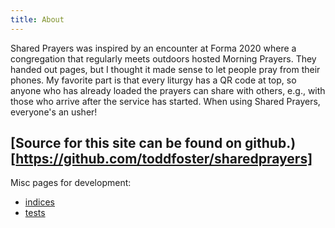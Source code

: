 ```yaml
---
title: About
---
```


Shared Prayers was inspired by an encounter at Forma 2020 where a congregation that regularly meets outdoors hosted Morning Prayers. They handed out pages, but I thought it made sense to let people pray from their phones. My favorite part is that every liturgy has a QR code at top, so anyone who has already loaded the prayers can share with others, e.g., with those who arrive after the service has started. When using Shared Prayers, everyone's an usher! 

[Source for this site can be found on github.)[https://github.com/toddfoster/sharedprayers]
----

Misc pages for development:
- [indices](indices)
- [tests](tests)





